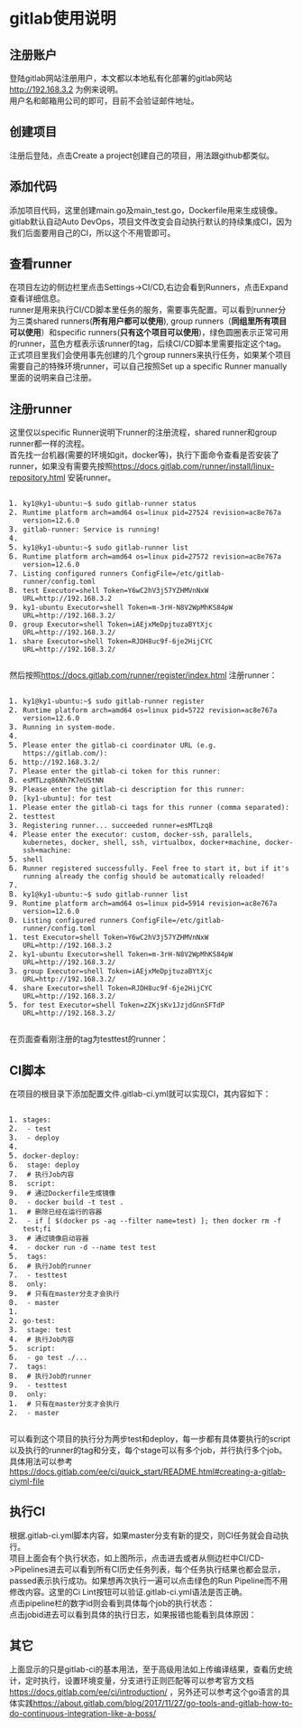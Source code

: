 <!DOCTYPE html> <html lang="zh"> <head> <meta charset="utf-8"/></head> <body><h1 id="h1-gitlab-"><a name="gitlab使用说明" class="reference-link"></a><span class="header-link octicon octicon-link"></span>gitlab使用说明</h1><h2 id="h2-u6CE8u518Cu8D26u6237"><a name="注册账户" class="reference-link"></a><span class="header-link octicon octicon-link"></span>注册账户</h2><p>登陆gitlab网站注册用户，本文都以本地私有化部署的gitlab网站<a href="http://192.168.3.2">http://192.168.3.2</a> 为例来说明。<br><img src="https://github.com/yybmsrs/images/blob/master/img/users_sign_in.jpg?raw=true" alt=""><br>用户名和邮箱用公司的即可，目前不会验证邮件地址。 </p><h2 id="h2-u521Bu5EFAu9879u76EE"><a name="创建项目" class="reference-link"></a><span class="header-link octicon octicon-link"></span>创建项目</h2><p>注册后登陆，点击Create a project创建自己的项目，用法跟github都类似。<br><img src="https://github.com/yybmsrs/images/blob/master/img/dashboard_projects.jpg?raw=true" alt=""><br><img src="https://github.com/yybmsrs/images/blob/master/img/projects_new.jpg?raw=true" alt=""><br><img src="https://github.com/yybmsrs/images/blob/master/img/user_test.jpg?raw=true" alt=""> </p><h2 id="h2-u6DFBu52A0u4EE3u7801"><a name="添加代码" class="reference-link"></a><span class="header-link octicon octicon-link"></span>添加代码</h2><p>添加项目代码，这里创建main.go及main_test.go，Dockerfile用来生成镜像。gitlab默认自动Auto DevOps，项目文件改变会自动执行默认的持续集成CI，因为我们后面要用自己的CI，所以这个不用管即可。<br><img src="https://github.com/yybmsrs/images/blob/master/img/project_list_files.jpg?raw=true" alt=""><br><img src="https://github.com/yybmsrs/images/blob/master/img/master_main.go.jpg?raw=true" alt=""> </p><h2 id="h2--runner"><a name="查看runner" class="reference-link"></a><span class="header-link octicon octicon-link"></span>查看runner</h2><p>在项目左边的侧边栏里点击Settings-&gt;CI/CD,右边会看到Runners，点击Expand查看详细信息。<br><img src="https://github.com/yybmsrs/images/blob/master/img/runner.jpg?raw=true" alt=""><br><img src="https://github.com/yybmsrs/images/blob/master/img/settings_ci_cd.jpg?raw=true" alt=""><br>runner是用来执行CI/CD脚本里任务的服务，需要事先配置。可以看到runner分为三类shared runners(<strong>所有用户都可以使用</strong>), group runners（<strong>同组里所有项目可以使用</strong>）和specific runners(<strong>只有这个项目可以使用</strong>)，绿色圆圈表示正常可用的runner，蓝色方框表示该runner的tag，后续CI/CD脚本里需要指定这个tag。<br>正式项目里我们会使用事先创建的几个group runners来执行任务，如果某个项目需要自己的特殊环境runner，可以自己按照Set up a specific Runner manually里面的说明来自己注册。 </p><h2 id="h2--runner"><a name="注册runner" class="reference-link"></a><span class="header-link octicon octicon-link"></span>注册runner</h2><p>这里仅以specific Runner说明下runner的注册流程，shared runner和group runner都一样的流程。<br>首先找一台机器(需要的环境如git，docker等)，执行下面命令查看是否安装了runner，如果没有需要先按照<a href="https://docs.gitlab.com/runner/install/linux-repository.html">https://docs.gitlab.com/runner/install/linux-repository.html</a> 安装runner。</p> <pre class="prettyprint linenums prettyprinted" style=""><ol class="linenums"><li class="L0"><code class="lang-bash"><span class="pln">ky1@ky1</span><span class="pun">-</span><span class="pln">ubuntu</span><span class="pun">:~</span><span class="pln">$ sudo gitlab</span><span class="pun">-</span><span class="pln">runner status</span></code></li><li class="L1"><code class="lang-bash"><span class="typ">Runtime</span><span class="pln"> platform arch</span><span class="pun">=</span><span class="pln">amd64 os</span><span class="pun">=</span><span class="pln">linux pid</span><span class="pun">=</span><span class="lit">27524</span><span class="pln"> revision</span><span class="pun">=</span><span class="pln">ac8e767a version</span><span class="pun">=</span><span class="lit">12.6</span><span class="pun">.</span><span class="lit">0</span></code></li><li class="L2"><code class="lang-bash"><span class="pln">gitlab</span><span class="pun">-</span><span class="pln">runner</span><span class="pun">:</span><span class="pln"> </span><span class="typ">Service</span><span class="pln"> is running</span><span class="pun">!</span></code></li><li class="L3"><code class="lang-bash"></code></li><li class="L4"><code class="lang-bash"><span class="pln">ky1@ky1</span><span class="pun">-</span><span class="pln">ubuntu</span><span class="pun">:~</span><span class="pln">$ sudo gitlab</span><span class="pun">-</span><span class="pln">runner list</span></code></li><li class="L5"><code class="lang-bash"><span class="typ">Runtime</span><span class="pln"> platform arch</span><span class="pun">=</span><span class="pln">amd64 os</span><span class="pun">=</span><span class="pln">linux pid</span><span class="pun">=</span><span class="lit">27572</span><span class="pln"> revision</span><span class="pun">=</span><span class="pln">ac8e767a version</span><span class="pun">=</span><span class="lit">12.6</span><span class="pun">.</span><span class="lit">0</span></code></li><li class="L6"><code class="lang-bash"><span class="typ">Listing</span><span class="pln"> configured runners </span><span class="typ">ConfigFile</span><span class="pun">=/</span><span class="pln">etc</span><span class="pun">/</span><span class="pln">gitlab</span><span class="pun">-</span><span class="pln">runner</span><span class="pun">/</span><span class="pln">config</span><span class="pun">.</span><span class="pln">toml</span></code></li><li class="L7"><code class="lang-bash"><span class="pln">test </span><span class="typ">Executor</span><span class="pun">=</span><span class="pln">shell </span><span class="typ">Token</span><span class="pun">=</span><span class="pln">Y6wC2hV3j57YZHMVnNxW URL</span><span class="pun">=</span><span class="pln">http</span><span class="pun">://</span><span class="lit">192.168</span><span class="pun">.</span><span class="lit">3.2</span></code></li><li class="L8"><code class="lang-bash"><span class="pln">ky1</span><span class="pun">-</span><span class="pln">ubuntu </span><span class="typ">Executor</span><span class="pun">=</span><span class="pln">shell </span><span class="typ">Token</span><span class="pun">=</span><span class="pln">m</span><span class="pun">-</span><span class="lit">3rH</span><span class="pun">-</span><span class="pln">N8V2WpMhKS84pW URL</span><span class="pun">=</span><span class="pln">http</span><span class="pun">://</span><span class="lit">192.168</span><span class="pun">.</span><span class="lit">3.2</span><span class="pun">/</span></code></li><li class="L9"><code class="lang-bash"><span class="pln">group </span><span class="typ">Executor</span><span class="pun">=</span><span class="pln">shell </span><span class="typ">Token</span><span class="pun">=</span><span class="pln">iAEjxMeDpjtuzaBYtXjc URL</span><span class="pun">=</span><span class="pln">http</span><span class="pun">://</span><span class="lit">192.168</span><span class="pun">.</span><span class="lit">3.2</span><span class="pun">/</span></code></li><li class="L0"><code class="lang-bash"><span class="pln">share </span><span class="typ">Executor</span><span class="pun">=</span><span class="pln">shell </span><span class="typ">Token</span><span class="pun">=</span><span class="pln">RJDH8uc9f</span><span class="pun">-</span><span class="lit">6je2HijCYC</span><span class="pln"> URL</span><span class="pun">=</span><span class="pln">http</span><span class="pun">://</span><span class="lit">192.168</span><span class="pun">.</span><span class="lit">3.2</span><span class="pun">/</span></code></li></ol></pre> <p>然后按照<a href="https://docs.gitlab.com/runner/register/index.html">https://docs.gitlab.com/runner/register/index.html</a> 注册runner：</p> <pre class="prettyprint linenums prettyprinted" style=""><ol class="linenums"><li class="L0"><code class="lang-bash"><span class="pln">ky1@ky1</span><span class="pun">-</span><span class="pln">ubuntu</span><span class="pun">:~</span><span class="pln">$ sudo gitlab</span><span class="pun">-</span><span class="pln">runner register</span></code></li><li class="L1"><code class="lang-bash"><span class="typ">Runtime</span><span class="pln"> platform arch</span><span class="pun">=</span><span class="pln">amd64 os</span><span class="pun">=</span><span class="pln">linux pid</span><span class="pun">=</span><span class="lit">5722</span><span class="pln"> revision</span><span class="pun">=</span><span class="pln">ac8e767a version</span><span class="pun">=</span><span class="lit">12.6</span><span class="pun">.</span><span class="lit">0</span></code></li><li class="L2"><code class="lang-bash"><span class="typ">Running</span><span class="pln"> </span><span class="kwd">in</span><span class="pln"> system</span><span class="pun">-</span><span class="pln">mode</span><span class="pun">.</span></code></li><li class="L3"><code class="lang-bash"></code></li><li class="L4"><code class="lang-bash"><span class="typ">Please</span><span class="pln"> enter the gitlab</span><span class="pun">-</span><span class="pln">ci coordinator URL </span><span class="pun">(</span><span class="pln">e</span><span class="pun">.</span><span class="pln">g</span><span class="pun">.</span><span class="pln"> https</span><span class="pun">://</span><span class="pln">gitlab</span><span class="pun">.</span><span class="pln">com</span><span class="pun">/):</span></code></li><li class="L5"><code class="lang-bash"><span class="pln">http</span><span class="pun">://</span><span class="lit">192.168</span><span class="pun">.</span><span class="lit">3.2</span><span class="pun">/</span></code></li><li class="L6"><code class="lang-bash"><span class="typ">Please</span><span class="pln"> enter the gitlab</span><span class="pun">-</span><span class="pln">ci token </span><span class="kwd">for</span><span class="pln"> this runner</span><span class="pun">:</span></code></li><li class="L7"><code class="lang-bash"><span class="pln">esMTLzq86Nh7K7eUStNN</span></code></li><li class="L8"><code class="lang-bash"><span class="typ">Please</span><span class="pln"> enter the gitlab</span><span class="pun">-</span><span class="pln">ci description </span><span class="kwd">for</span><span class="pln"> this runner</span><span class="pun">:</span></code></li><li class="L9"><code class="lang-bash"><span class="pun">[</span><span class="pln">ky1</span><span class="pun">-</span><span class="pln">ubuntu</span><span class="pun">]:</span><span class="pln"> </span><span class="kwd">for</span><span class="pln"> test</span></code></li><li class="L0"><code class="lang-bash"><span class="typ">Please</span><span class="pln"> enter the gitlab</span><span class="pun">-</span><span class="pln">ci tags </span><span class="kwd">for</span><span class="pln"> this runner </span><span class="pun">(</span><span class="pln">comma separated</span><span class="pun">):</span></code></li><li class="L1"><code class="lang-bash"><span class="pln">testtest</span></code></li><li class="L2"><code class="lang-bash"><span class="typ">Registering</span><span class="pln"> runner</span><span class="pun">...</span><span class="pln"> succeeded runner</span><span class="pun">=</span><span class="pln">esMTLzq8</span></code></li><li class="L3"><code class="lang-bash"><span class="typ">Please</span><span class="pln"> enter the executor</span><span class="pun">:</span><span class="pln"> custom</span><span class="pun">,</span><span class="pln"> docker</span><span class="pun">-</span><span class="pln">ssh</span><span class="pun">,</span><span class="pln"> parallels</span><span class="pun">,</span><span class="pln"> kubernetes</span><span class="pun">,</span><span class="pln"> docker</span><span class="pun">,</span><span class="pln"> shell</span><span class="pun">,</span><span class="pln"> ssh</span><span class="pun">,</span><span class="pln"> virtualbox</span><span class="pun">,</span><span class="pln"> docker</span><span class="pun">+</span><span class="pln">machine</span><span class="pun">,</span><span class="pln"> docker</span><span class="pun">-</span><span class="pln">ssh</span><span class="pun">+</span><span class="pln">machine</span><span class="pun">:</span></code></li><li class="L4"><code class="lang-bash"><span class="pln">shell</span></code></li><li class="L5"><code class="lang-bash"><span class="typ">Runner</span><span class="pln"> registered successfully</span><span class="pun">.</span><span class="pln"> </span><span class="typ">Feel</span><span class="pln"> free to start it</span><span class="pun">,</span><span class="pln"> but </span><span class="kwd">if</span><span class="pln"> it</span><span class="str">'s running already the config should be automatically reloaded!</span></code></li><li class="L6"><code class="lang-bash"></code></li><li class="L7"><code class="lang-bash"><span class="str">ky1@ky1-ubuntu:~$ sudo gitlab-runner list</span></code></li><li class="L8"><code class="lang-bash"><span class="str">Runtime platform arch=amd64 os=linux pid=5914 revision=ac8e767a version=12.6.0</span></code></li><li class="L9"><code class="lang-bash"><span class="str">Listing configured runners ConfigFile=/etc/gitlab-runner/config.toml</span></code></li><li class="L0"><code class="lang-bash"><span class="str">test Executor=shell Token=Y6wC2hV3j57YZHMVnNxW URL=http://192.168.3.2</span></code></li><li class="L1"><code class="lang-bash"><span class="str">ky1-ubuntu Executor=shell Token=m-3rH-N8V2WpMhKS84pW URL=http://192.168.3.2/</span></code></li><li class="L2"><code class="lang-bash"><span class="str">group Executor=shell Token=iAEjxMeDpjtuzaBYtXjc URL=http://192.168.3.2/</span></code></li><li class="L3"><code class="lang-bash"><span class="str">share Executor=shell Token=RJDH8uc9f-6je2HijCYC URL=http://192.168.3.2/</span></code></li><li class="L4"><code class="lang-bash"><span class="str">for test Executor=shell Token=zZKjsKv1JzjdGnnSFTdP URL=http://192.168.3.2/</span></code></li></ol></pre> <p>在页面查看刚注册的tag为testtest的runner：<br><img src="https://github.com/yybmsrs/images/blob/master/img/test_runner.jpg?raw=true" alt=""> </p><h2 id="h2-ci-"><a name="CI脚本" class="reference-link"></a><span class="header-link octicon octicon-link"></span>CI脚本</h2><p>在项目的根目录下添加配置文件.gitlab-ci.yml就可以实现CI，其内容如下：</p> <pre class="prettyprint linenums prettyprinted" style=""><ol class="linenums"><li class="L0"><code class="lang-yaml"><span class="pln">stages</span><span class="pun">:</span></code></li><li class="L1"><code class="lang-yaml"><span class="pln"> </span><span class="pun">-</span><span class="pln"> test</span></code></li><li class="L2"><code class="lang-yaml"><span class="pln"> </span><span class="pun">-</span><span class="pln"> deploy</span></code></li><li class="L3"><code class="lang-yaml"></code></li><li class="L4"><code class="lang-yaml"><span class="pln">docker</span><span class="pun">-</span><span class="pln">deploy</span><span class="pun">:</span></code></li><li class="L5"><code class="lang-yaml"><span class="pln"> stage</span><span class="pun">:</span><span class="pln"> deploy</span></code></li><li class="L6"><code class="lang-yaml"><span class="pln"> </span><span class="com"># 执行Job内容</span></code></li><li class="L7"><code class="lang-yaml"><span class="pln"> script</span><span class="pun">:</span></code></li><li class="L8"><code class="lang-yaml"><span class="pln"> </span><span class="com"># 通过Dockerfile生成镜像</span></code></li><li class="L9"><code class="lang-yaml"><span class="pln"> </span><span class="pun">-</span><span class="pln"> docker build </span><span class="pun">-</span><span class="pln">t test </span><span class="pun">.</span></code></li><li class="L0"><code class="lang-yaml"><span class="pln"> </span><span class="com"># 删除已经在运行的容器</span></code></li><li class="L1"><code class="lang-yaml"><span class="pln"> </span><span class="pun">-</span><span class="pln"> </span><span class="kwd">if</span><span class="pln"> </span><span class="pun">[</span><span class="pln"> $</span><span class="pun">(</span><span class="pln">docker ps </span><span class="pun">-</span><span class="pln">aq </span><span class="pun">--</span><span class="pln">filter name</span><span class="pun">=</span><span class="pln">test</span><span class="pun">)</span><span class="pln"> </span><span class="pun">];</span><span class="pln"> </span><span class="kwd">then</span><span class="pln"> docker rm </span><span class="pun">-</span><span class="pln">f test</span><span class="pun">;</span><span class="kwd">fi</span></code></li><li class="L2"><code class="lang-yaml"><span class="pln"> </span><span class="com"># 通过镜像启动容器</span></code></li><li class="L3"><code class="lang-yaml"><span class="pln"> </span><span class="pun">-</span><span class="pln"> docker run </span><span class="pun">-</span><span class="pln">d </span><span class="pun">--</span><span class="pln">name test test</span></code></li><li class="L4"><code class="lang-yaml"><span class="pln"> tags</span><span class="pun">:</span></code></li><li class="L5"><code class="lang-yaml"><span class="pln"> </span><span class="com"># 执行Job的runner</span></code></li><li class="L6"><code class="lang-yaml"><span class="pln"> </span><span class="pun">-</span><span class="pln"> testtest</span></code></li><li class="L7"><code class="lang-yaml"><span class="pln"> only</span><span class="pun">:</span></code></li><li class="L8"><code class="lang-yaml"><span class="pln"> </span><span class="com"># 只有在master分支才会执行</span></code></li><li class="L9"><code class="lang-yaml"><span class="pln"> </span><span class="pun">-</span><span class="pln"> master</span></code></li><li class="L0"><code class="lang-yaml"></code></li><li class="L1"><code class="lang-yaml"><span class="pln">go</span><span class="pun">-</span><span class="pln">test</span><span class="pun">:</span></code></li><li class="L2"><code class="lang-yaml"><span class="pln"> stage</span><span class="pun">:</span><span class="pln"> test</span></code></li><li class="L3"><code class="lang-yaml"><span class="pln"> </span><span class="com"># 执行Job内容</span></code></li><li class="L4"><code class="lang-yaml"><span class="pln"> script</span><span class="pun">:</span></code></li><li class="L5"><code class="lang-yaml"><span class="pln"> </span><span class="pun">-</span><span class="pln"> go test </span><span class="pun">./...</span></code></li><li class="L6"><code class="lang-yaml"><span class="pln"> tags</span><span class="pun">:</span></code></li><li class="L7"><code class="lang-yaml"><span class="pln"> </span><span class="com"># 执行Job的runner</span></code></li><li class="L8"><code class="lang-yaml"><span class="pln"> </span><span class="pun">-</span><span class="pln"> testtest</span></code></li><li class="L9"><code class="lang-yaml"><span class="pln"> only</span><span class="pun">:</span></code></li><li class="L0"><code class="lang-yaml"><span class="pln"> </span><span class="com"># 只有在master分支才会执行</span></code></li><li class="L1"><code class="lang-yaml"><span class="pln"> </span><span class="pun">-</span><span class="pln"> master</span></code></li></ol></pre> <p>可以看到这个项目的执行分为两步test和deploy，每一步都有具体要执行的script以及执行的runner的tag和分支，每个stage可以有多个job，并行执行多个job。具体用法可以参考<a href="https://docs.gitlab.com/ee/ci/quick_start/README.html#creating-a-gitlab-ciyml-file">https://docs.gitlab.com/ee/ci/quick_start/README.html#creating-a-gitlab-ciyml-file</a></p> <h2 id="h2--ci"><a name="执行CI" class="reference-link"></a><span class="header-link octicon octicon-link"></span>执行CI</h2><p>根据.gitlab-ci.yml脚本内容，如果master分支有新的提交，则CI任务就会自动执行。<br><img src="https://github.com/yybmsrs/images/blob/master/img/pennding.jpg?raw=true" alt=""><br>项目上面会有个执行状态，如上图所示，点击进去或者从侧边栏中CI/CD-&gt;Pipelines进去可以看到所有CI历史任务列表，每个任务执行结果也都会显示，passed表示执行成功。如果想再次执行一遍可以点击绿色的Run Pipeline而不用修改内容。这里的Ci Lint按钮可以验证.gitlab-ci.yml语法是否正确。<br><img src="https://github.com/yybmsrs/images/blob/master/img/history.jpg?raw=true" alt=""><br>点击pipeline栏的数字id则会看到具体每个job的执行状态：<br><img src="https://github.com/yybmsrs/images/blob/master/img/pipelines_builds.jpg?raw=true" alt=""><br>点击jobid进去可以看到具体的执行日志，如果报错也能看到具体原因：<br><img src="https://github.com/yybmsrs/images/blob/master/img/jobs_50.jpg?raw=true" alt=""> </p><h2 id="h2-u5176u5B83"><a name="其它" class="reference-link"></a><span class="header-link octicon octicon-link"></span>其它</h2><p>上面显示的只是gitlab-ci的基本用法，至于高级用法如上传编译结果，查看历史统计，定时执行，设置环境变量，分支进行正则匹配等可以参考官方文档<a href="https://docs.gitlab.com/ee/ci/introduction/">https://docs.gitlab.com/ee/ci/introduction/</a> ，另外还可以参考这个go语言的具体实践<a href="https://about.gitlab.com/blog/2017/11/27/go-tools-and-gitlab-how-to-do-continuous-integration-like-a-boss/">https://about.gitlab.com/blog/2017/11/27/go-tools-and-gitlab-how-to-do-continuous-integration-like-a-boss/</a></p> </body> </html>
